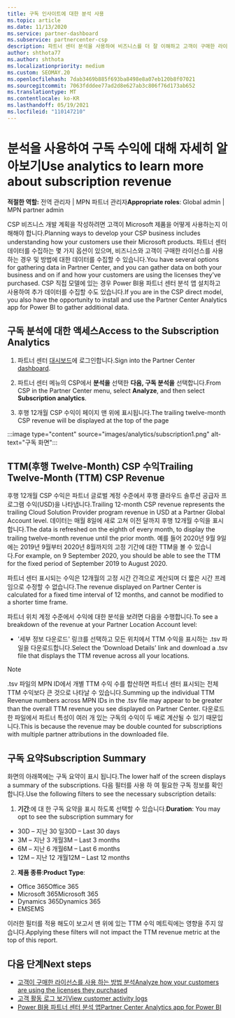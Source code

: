 ```yaml
---
title: 구독 인사이트에 대한 분석 사용
ms.topic: article
ms.date: 11/13/2020
ms.service: partner-dashboard
ms.subservice: partnercenter-csp
description: 파트너 센터 분석을 사용하여 비즈니스를 더 잘 이해하고 고객이 구매한 라이선스를 사용하는 방법을 알아봅니다.
author: shthota77
ms.author: shthota
ms.localizationpriority: medium
ms.custom: SEOMAY.20
ms.openlocfilehash: 7dab3469b885f693ba8498e8a07eb120b8f07021
ms.sourcegitcommit: 7063fdddee77ad2d8e627ab3c806f76d173ab652
ms.translationtype: MT
ms.contentlocale: ko-KR
ms.lasthandoff: 05/19/2021
ms.locfileid: "110147210"
---
```

# <a name="use-analytics-to-learn-more-about-subscription-revenue"></a><span data-ttu-id="5d58d-103">분석을 사용하여 구독 수익에 대해 자세히 알아보기</span><span class="sxs-lookup"><span data-stu-id="5d58d-103">Use analytics to learn more about subscription revenue</span></span>

<span data-ttu-id="5d58d-104">**적절한 역할:** 전역 관리자 | MPN 파트너 관리자</span><span class="sxs-lookup"><span data-stu-id="5d58d-104">**Appropriate roles**: Global admin | MPN partner admin</span></span>

<span data-ttu-id="5d58d-105">CSP 비즈니스 개발 계획을 작성하려면 고객이 Microsoft 제품을 어떻게 사용하는지 이해해야 합니다.</span><span class="sxs-lookup"><span data-stu-id="5d58d-105">Planning ways to develop your CSP business includes understanding how your customers use their Microsoft products.</span></span> <span data-ttu-id="5d58d-106">파트너 센터 데이터를 수집하는 몇 가지 옵션이 있으며, 비즈니스와 고객이 구매한 라이선스를 사용하는 경우 및 방법에 대한 데이터를 수집할 수 있습니다.</span><span class="sxs-lookup"><span data-stu-id="5d58d-106">You have several options for gathering data in Partner Center, and you can gather data on both your business and on if and how your customers are using the licenses they've purchased.</span></span> <span data-ttu-id="5d58d-107">CSP 직접 모델에 있는 경우 Power BI용 파트너 센터 분석 앱 설치하고 사용하여 추가 데이터를 수집할 수도 있습니다.</span><span class="sxs-lookup"><span data-stu-id="5d58d-107">If you are in the CSP direct model, you also have the opportunity to install and use the Partner Center Analytics app for Power BI to gather additional data.</span></span>

## <a name="access-to-the-subscription-analytics"></a><span data-ttu-id="5d58d-108">구독 분석에 대한 액세스</span><span class="sxs-lookup"><span data-stu-id="5d58d-108">Access to the Subscription Analytics</span></span>

1. <span data-ttu-id="5d58d-109">파트너 센터 [대시보드](https://partner.microsoft.com/dashboard/home)에 로그인합니다.</span><span class="sxs-lookup"><span data-stu-id="5d58d-109">Sign into the Partner Center [dashboard](https://partner.microsoft.com/dashboard/home).</span></span>
1. <span data-ttu-id="5d58d-110">파트너 센터 메뉴의 CSP에서 **분석을** 선택한 **다음, 구독 분석을** 선택합니다.</span><span class="sxs-lookup"><span data-stu-id="5d58d-110">From CSP in the Partner Center menu, select **Analyze**, and then select **Subscription analytics**.</span></span>

1. <span data-ttu-id="5d58d-111">후행 12개월 CSP 수익이 페이지 맨 위에 표시됩니다.</span><span class="sxs-lookup"><span data-stu-id="5d58d-111">The trailing twelve-month CSP revenue will be displayed at the top of the page</span></span>

:::image type="content" source="images/analytics/subscription1.png" alt-text="구독 화면":::

## <a name="trailing-twelve-month-ttm-csp-revenue"></a><span data-ttu-id="5d58d-113">TTM(후행 Twelve-Month) CSP 수익</span><span class="sxs-lookup"><span data-stu-id="5d58d-113">Trailing Twelve-Month (TTM) CSP Revenue</span></span>

<span data-ttu-id="5d58d-114">후행 12개월 CSP 수익은 파트너 글로벌 계정 수준에서 후행 클라우드 솔루션 공급자 프로그램 수익(USD)을 나타냅니다.</span><span class="sxs-lookup"><span data-stu-id="5d58d-114">Trailing 12-month CSP revenue represents the trailing Cloud Solution Provider program revenue in USD at a Partner Global Account level.</span></span> <span data-ttu-id="5d58d-115">데이터는 매월 8일에 새로 고쳐 이전 달까지 후행 12개월 수익을 표시합니다.</span><span class="sxs-lookup"><span data-stu-id="5d58d-115">The data is refreshed on the eighth of every month, to display the trailing twelve-month revenue until the prior month.</span></span> <span data-ttu-id="5d58d-116">예를 들어 2020년 9월 9일에는 2019년 9월부터 2020년 8월까지의 고정 기간에 대한 TTM을 볼 수 있습니다.</span><span class="sxs-lookup"><span data-stu-id="5d58d-116">For example, on 9 September 2020, you should be able to see the TTM for the fixed period of September 2019 to August 2020.</span></span>

<span data-ttu-id="5d58d-117">파트너 센터 표시되는 수익은 12개월의 고정 시간 간격으로 계산되며 더 짧은 시간 프레임으로 수정할 수 없습니다.</span><span class="sxs-lookup"><span data-stu-id="5d58d-117">The revenue displayed on Partner Center is calculated for a fixed time interval of 12 months, and cannot be modified to a shorter time frame.</span></span>

<span data-ttu-id="5d58d-118">파트너 위치 계정 수준에서 수익에 대한 분석을 보려면 다음을 수행합니다.</span><span class="sxs-lookup"><span data-stu-id="5d58d-118">To see a breakdown of the revenue at your Partner Location Account level:</span></span>

- <span data-ttu-id="5d58d-119">'세부 정보 다운로드' 링크를 선택하고 모든 위치에서 TTM 수익을 표시하는 .tsv 파일을 다운로드합니다.</span><span class="sxs-lookup"><span data-stu-id="5d58d-119">Select the ‘Download Details’ link and download a .tsv file that displays the TTM revenue across all your locations.</span></span>

>[!NOTE] 
><span data-ttu-id="5d58d-120">.tsv 파일의 MPN ID에서 개별 TTM 수익 수를 합산하면 파트너 센터 표시되는 전체 TTM 수익보다 큰 것으로 나타날 수 있습니다.</span><span class="sxs-lookup"><span data-stu-id="5d58d-120">Summing up the individual TTM Revenue numbers across MPN IDs in the .tsv file may appear to be greater than the overall TTM revenue you see displayed on Partner Center.</span></span> <span data-ttu-id="5d58d-121">다운로드한 파일에서 파트너 특성이 여러 개 있는 구독의 수익이 두 배로 계산될 수 있기 때문입니다.</span><span class="sxs-lookup"><span data-stu-id="5d58d-121">This is because the revenue may be double counted for subscriptions with multiple partner attributions in the downloaded file.</span></span>

## <a name="subscription-summary"></a><span data-ttu-id="5d58d-122">구독 요약</span><span class="sxs-lookup"><span data-stu-id="5d58d-122">Subscription Summary</span></span>

<span data-ttu-id="5d58d-123">화면의 아래쪽에는 구독 요약이 표시 됩니다.</span><span class="sxs-lookup"><span data-stu-id="5d58d-123">The lower half of the screen displays a summary of the subscriptions.</span></span> <span data-ttu-id="5d58d-124">다음 필터를 사용 하 여 필요한 구독 정보를 확인 합니다.</span><span class="sxs-lookup"><span data-stu-id="5d58d-124">Use the following filters to see the necessary subscription details:</span></span>  

1. <span data-ttu-id="5d58d-125">**기간**:에 대 한 구독 요약을 표시 하도록 선택할 수 있습니다.</span><span class="sxs-lookup"><span data-stu-id="5d58d-125">**Duration**: You may opt to see the subscription summary for</span></span> 

- <span data-ttu-id="5d58d-126">30D – 지난 30 일</span><span class="sxs-lookup"><span data-stu-id="5d58d-126">30D – Last 30 days</span></span>
- <span data-ttu-id="5d58d-127">3M – 지난 3 개월</span><span class="sxs-lookup"><span data-stu-id="5d58d-127">3M – Last 3 months</span></span>
- <span data-ttu-id="5d58d-128">6M – 지난 6 개월</span><span class="sxs-lookup"><span data-stu-id="5d58d-128">6M – Last 6 months</span></span>
- <span data-ttu-id="5d58d-129">12M – 지난 12 개월</span><span class="sxs-lookup"><span data-stu-id="5d58d-129">12M – Last 12 months</span></span>

2. <span data-ttu-id="5d58d-130">**제품 종류**:</span><span class="sxs-lookup"><span data-stu-id="5d58d-130">**Product Type**:</span></span>
 
- <span data-ttu-id="5d58d-131">Office 365</span><span class="sxs-lookup"><span data-stu-id="5d58d-131">Office 365</span></span>
- <span data-ttu-id="5d58d-132">Microsoft 365</span><span class="sxs-lookup"><span data-stu-id="5d58d-132">Microsoft 365</span></span>
- <span data-ttu-id="5d58d-133">Dynamics 365</span><span class="sxs-lookup"><span data-stu-id="5d58d-133">Dynamics 365</span></span>
- <span data-ttu-id="5d58d-134">EMS</span><span class="sxs-lookup"><span data-stu-id="5d58d-134">EMS</span></span>

<span data-ttu-id="5d58d-135">이러한 필터를 적용 해도이 보고서 맨 위에 있는 TTM 수익 메트릭에는 영향을 주지 않습니다.</span><span class="sxs-lookup"><span data-stu-id="5d58d-135">Applying these filters will not impact the TTM revenue metric at the top of this report.</span></span>


 
## <a name="next-steps"></a><span data-ttu-id="5d58d-136">다음 단계</span><span class="sxs-lookup"><span data-stu-id="5d58d-136">Next steps</span></span>

- [<span data-ttu-id="5d58d-137">고객이 구매한 라이선스를 사용 하는 방법 분석</span><span class="sxs-lookup"><span data-stu-id="5d58d-137">Analyze how your customers are using the licenses they purchased</span></span>](increasing-adoption-and-satisfaction.md)  
- [<span data-ttu-id="5d58d-138">고객 활동 로그 보기</span><span class="sxs-lookup"><span data-stu-id="5d58d-138">View customer activity logs</span></span>](activity-logs.md)
- [<span data-ttu-id="5d58d-139">Power BI용 파트너 센터 분석 앱</span><span class="sxs-lookup"><span data-stu-id="5d58d-139">Partner Center Analytics app for Power BI</span></span>](power-bi-app-for-direct-partners.md)






